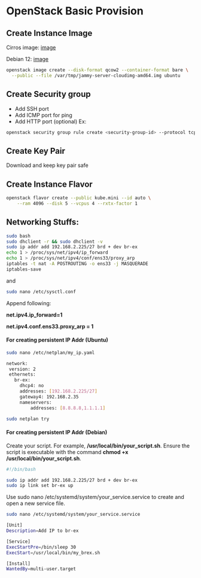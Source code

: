 # OpenStack Basic Provision

## Create Instance Image
Cirros image: [image](https://drive.google.com/file/d/1_2QpOGFHIb_rEivhUSJwBmeRxPC6RG01/view?usp=drive_link)

Debian 12: [image](https://drive.google.com/file/d/1dsbccaAoTJTFIGeIt6sS4J7BZI2S9roA/view?usp=drive_link)

```bash
openstack image create --disk-format qcow2 --container-format bare \
  --public --file /var/tmp/jammy-server-cloudimg-amd64.img ubuntu
```

## Create Security group
- Add SSH port
- Add ICMP port for ping
- Add HTTP port (optional)
Ex:
```bash
openstack security group rule create <security-group-id> --protocol tcp --dst-port 22 --remote-ip 0.0.0.0/0
```

## Create Key Pair
Download and keep key pair safe

## Create Instance Flavor
```bash
openstack flavor create --public kube.mini --id auto \
    --ram 4096 --disk 5 --vcpus 4 --rxtx-factor 1
```

## Networking Stuffs:
```bash
sudo bash
sudo dhclient -r && sudo dhclient -v
sudo ip addr add 192.168.2.225/27 brd + dev br-ex
echo 1 > /proc/sys/net/ipv4/ip_forward
echo 1 > /proc/sys/net/ipv4/conf/ens33/proxy_arp
iptables -t nat -A POSTROUTING -o ens33 -j MASQUERADE
iptables-save
```
and
```bash
sudo nano /etc/sysctl.conf
```
Append following:

**net.ipv4.ip_forward=1**

**net.ipv4.conf.ens33.proxy_arp = 1**

#### For creating persistent IP Addr (Ubuntu)
```bash
sudo nano /etc/netplan/my_ip.yaml
```

```bash
network:
 version: 2
 ethernets:
   br-ex:
     dhcp4: no
     addresses: [192.168.2.225/27]
     gateway4: 192.168.2.35
     nameservers:
         addresses: [8.8.8.8,1.1.1.1]
```

```bash
sudo netplan try
```

#### For creating persistent IP Addr (Debian)

Create your script. For example, **/usr/local/bin/your_script.sh**. Ensure the script is executable with the command **chmod +x /usr/local/bin/your_script.sh**.
```bash
#!/bin/bash

sudo ip addr add 192.168.2.225/27 brd + dev br-ex
sudo ip link set br-ex up
```
Use sudo nano /etc/systemd/system/your_service.service to create and open a new service file.
```bash
sudo nano /etc/systemd/system/your_service.service
```
```bash
[Unit]
Description=Add IP to br-ex

[Service]
ExecStartPre=/bin/sleep 30
ExecStart=/usr/local/bin/my_brex.sh

[Install]
WantedBy=multi-user.target
```
